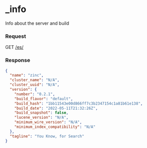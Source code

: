 # _info


Info about the server and build

### Request

GET [/es/](_info)

### Response

```json
{
  "name": "zinc",
  "cluster_name": "N/A",
  "cluster_uuid": "N/A",
  "version": {
    "number": "0.2.1",
    "build_flavor": "default",
    "build_hash": "1bb11543e00d866ff7c3b2347154c1a81b61e138",
    "build_date": "2022-05-11T21:32:26Z",
    "build_snapshot": false,
    "lucene_version": "N/A",
    "minimum_wire_version": "N/A",
    "minimum_index_compatibility": "N/A"
  },
  "tagline": "You Know, for Search"
}
```
